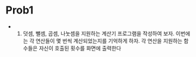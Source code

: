 # Prob1
- 01. 덧셈, 뺄셈, 곱셈, 나눗셈을 지원하는 계산기 프로그램을 작성하여 보자. 이번에는 각 연산들이 몇 번씩 계산되었는지를 기억하게 하자. 각 연산을 지원하는 함수들은 자신이 호출된 횟수를 화면에 출력한다
